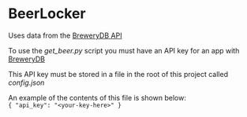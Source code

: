 # BeerLocker

Uses data from the [BreweryDB API](http://www.brewerydb.com/developers/docs)

To use the *get_beer.py* script you must have an API key for an app with [BreweryDB](http://www.brewerydb.com/developers)

This API key must be stored in a file in the root of this project called *config.json*

An example of the contents of this file
is shown below:  
`
{
    "api_key": "<your-key-here>"
}
`
